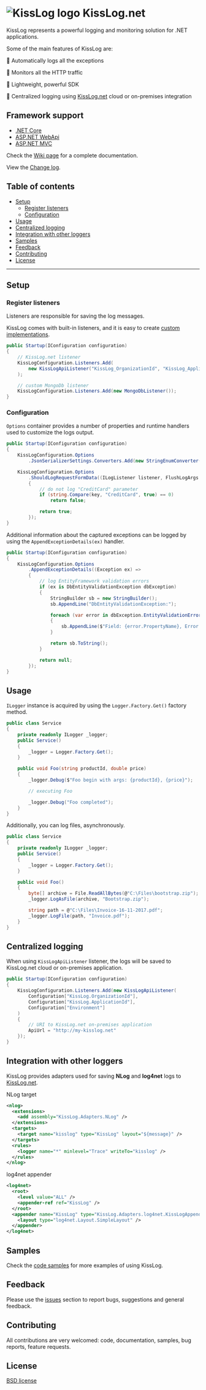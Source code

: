 # ![KissLog logo](https://kisslog.net/cdn/KissLog/logos/32.png) KissLog.net

KissLog represents a powerful logging and monitoring solution for .NET applications.

Some of the main features of KissLog are:

&#128313; Automatically logs all the exceptions

&#128313; Monitors all the HTTP traffic

&#128313; Lightweight, powerful SDK

&#128313; Centralized logging using [KissLog.net](https://kisslog.net) cloud or on-premises integration

## Framework support

- [.NET Core](https://github.com/KissLog-net/KissLog.Sdk/wiki/Install-Net-Core)
- [ASP.NET WebApi](https://github.com/KissLog-net/KissLog.Sdk/wiki/Install-AspNet-WebApi)
- [ASP.NET MVC](https://github.com/KissLog-net/KissLog.Sdk/wiki/Install-AspNet-Mvc)

Check the [Wiki page](https://github.com/KissLog-net/KissLog.Sdk/wiki) for a complete documentation.

View the [Change log](https://github.com/KissLog-net/KissLog.Sdk/wiki/ChangeLog).

## Table of contents

- [Setup](#Setup)
  - [Register listeners](#register-listeners)
  - [Configuration](#configuration)
- [Usage](#usage)
- [Centralized logging](#centralized-logging)
- [Integration with other loggers](#integration-with-other-loggers)
- [Samples](#samples)
- [Feedback](#feedback)
- [Contributing](#contributing)
- [License](#license)

---

## Setup

### Register listeners

Listeners are responsible for saving the log messages.

KissLog comes with built-in listeners, and it is easy to create [custom implementations](https://github.com/KissLog-net/KissLog.Sdk/wiki/Custom-output).

```csharp
public Startup(IConfiguration configuration)
{
    // KissLog.net listener
    KissLogConfiguration.Listeners.Add(
        new KissLogApiListener("KissLog_OrganizationId", "KissLog_ApplicationId", "Staging")
    );

    // custom MongoDb listener
    KissLogConfiguration.Listeners.Add(new MongoDbListener());
}
```

### Configuration

`Options` container provides a number of properties and runtime handlers used to customize the logs output.

```csharp
public Startup(IConfiguration configuration)
{
    KissLogConfiguration.Options
        .JsonSerializerSettings.Converters.Add(new StringEnumConverter());

    KissLogConfiguration.Options
        .ShouldLogRequestFormData((ILogListener listener, FlushLogArgs args, string key) =>
        {
            // do not log "CreditCard" parameter
            if (string.Compare(key, "CreditCard", true) == 0)
                return false;

            return true;
        });
}
```

Additional information about the captured exceptions can be logged by using the `AppendExceptionDetails(ex)` handler.

```csharp
public Startup(IConfiguration configuration)
{
    KissLogConfiguration.Options
        .AppendExceptionDetails((Exception ex) =>
        {
            // log EntityFramework validation errors
            if (ex is DbEntityValidationException dbException)
            {
                StringBuilder sb = new StringBuilder();
                sb.AppendLine("DbEntityValidationException:");

                foreach (var error in dbException.EntityValidationErrors.SelectMany(p => p.ValidationErrors))
                {
                    sb.AppendLine($"Field: {error.PropertyName}, Error: {error.ErrorMessage}");
                }

                return sb.ToString();
            }

            return null;
        });
}
```

## Usage

`ILogger` instance is acquired by using the `Logger.Factory.Get()` factory method.

```csharp
public class Service
{
    private readonly ILogger _logger;
    public Service()
    {
        _logger = Logger.Factory.Get();
    }

    public void Foo(string productId, double price)
    {
        _logger.Debug($"Foo begin with args: {productId}, {price}");

        // executing Foo

        _logger.Debug("Foo completed");
    }
}
```

Additionally, you can log files, asynchronously.

```csharp
public class Service
{
    private readonly ILogger _logger;
    public Service()
    {
        _logger = Logger.Factory.Get();
    }

    public void Foo()
    {
        byte[] archive = File.ReadAllBytes(@"C:\Files\bootstrap.zip");
        _logger.LogAsFile(archive, "Bootstrap.zip");

        string path = @"C:\Files\Invoice-16-11-2017.pdf";
        _logger.LogFile(path, "Invoice.pdf");
    }
}
```

## Centralized logging

When using `KissLogApiListener` listener, the logs will be saved to KissLog.net cloud or on-premises application.

```csharp
public Startup(IConfiguration configuration)
{
    KissLogConfiguration.Listeners.Add(new KissLogApiListener(
        Configuration["KissLog.OrganizationId"],
        Configuration["KissLog.ApplicationId"],
        Configuration["Environment"]
    )
    {
        // URI to KissLog.net on-premises application
        ApiUrl = "http://my-kisslog.net"
    });
}
```

## Integration with other loggers

KissLog provides adapters used for saving **NLog** and **log4net** logs to [KissLog.net](https://kisslog.net).

NLog target

```xml
<nlog>
  <extensions>
    <add assembly="KissLog.Adapters.NLog" />
  </extensions>
  <targets>
    <target name="kisslog" type="KissLog" layout="${message}" />
  </targets>
  <rules>
    <logger name="*" minlevel="Trace" writeTo="kisslog" />
  </rules>
</nlog>
```

log4net appender

```xml
﻿<log4net>
  <root>
    <level value="ALL" />
    <appender-ref ref="KissLog" />
  </root>
  <appender name="KissLog" type="KissLog.Adapters.log4net.KissLogAppender, KissLog.Adapters.log4net">
    <layout type="log4net.Layout.SimpleLayout" />
  </appender>
</log4net>
```

## Samples

Check the [code samples](https://github.com/KissLog-net/KissLog.samples) for more examples of using KissLog.

## Feedback

Please use the [issues](https://github.com/KissLog-net/KissLog.Sdk/issues) section to report bugs, suggestions and general feedback.

## Contributing

All contributions are very welcomed: code, documentation, samples, bug reports, feature requests.

## License

[BSD license](LICENSE.md)
